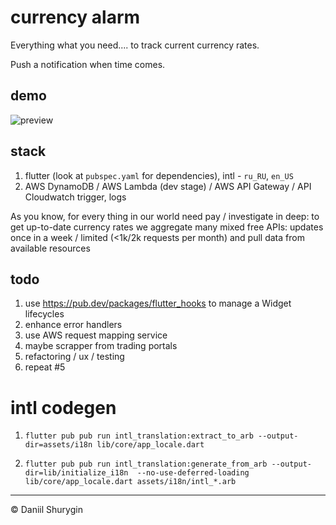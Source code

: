 # currency alarm

Everything what you need.... to track current currency rates.

Push a notification when time comes.

## demo

![preview](https://lh3.googleusercontent.com/jPyMzjyW6kSrSSbQ_itVtu3OcISmgI6O7z2HosaLhxonyjtzXQpF6d8mznUbjXME96vSigxf-bXkm_Rx1F_WVvgxnWt9EWfc6lLOWl8M2y3-Fqb8szYslQuXq_pEFTtvH_cAGh1DFOAj0qyhAxklWsHmsNsJEIEaKQfrnr3mLpLtYQwd2XRaM7aeQVE6IMWbgafp-8JEf8tVTvDQNfqbYRxmZn5dkTZ7prRmdfFRIyt08sHfgY3anz7TIEquR7M0mNb_Oyw1lLaYxI6wJkWquO487mNYuEEdOmoUI-_vsG8Ca7s4WU5YQRETLrn844WeEHt-RCIzUjLPuXztKSMaAIzeWikevYMGldHitnFzoS8ANwIKriCTuMKNhzlmdvUvIGBeq7-91cKwh44e61hcT3k8NtDmIzwS6FewGQyCBwauBSxEak4NuKnLZ2yCvhHriJYxF0urip319M-Yfi7omZPq8e5slxfeO9wiOWVMx8xkb-yveUAuH0_YWCMsOwb-rmsAOWT7f3xiZ1cShzkhZeLZs2Tc3L8nUcBeFi0BrvI3UrCpHrsLozsobV44V0b6QhDoH-Sdz4BoaUlrQbDR7jMmbw9c56lTpa4W0Q8c-bVSjxS3CDo5SmGiK-U9CWunLvdOcs1HpDiIWayOHqtLw34vpepXo6gc1TKZbwJfmD2Wwy0B5qtFBHlSxw=w249-h512-no?authuser=0)


## stack

1. flutter (look at `pubspec.yaml` for dependencies), intl - `ru_RU`, `en_US`
2. AWS DynamoDB / AWS Lambda (dev stage) / AWS API Gateway / API Cloudwatch trigger, logs

As you know, for every thing in our world need pay / investigate in deep: to get up-to-date currency rates we aggregate many mixed free APIs: updates once in a week / limited (<1k/2k requests per month) and pull data from available resources

## todo

1. use https://pub.dev/packages/flutter_hooks to manage a Widget lifecycles
2. enhance error handlers
3. use AWS request mapping service
4. maybe scrapper from trading portals
5. refactoring / ux / testing
6. repeat #5

# intl codegen

1. `flutter pub pub run intl_translation:extract_to_arb --output-dir=assets/i18n lib/core/app_locale.dart`

2. `flutter pub pub run intl_translation:generate_from_arb --output-dir=lib/initialize_i18n  --no-use-deferred-loading lib/core/app_locale.dart assets/i18n/intl_*.arb`

-------------------------
© Daniil Shurygin
